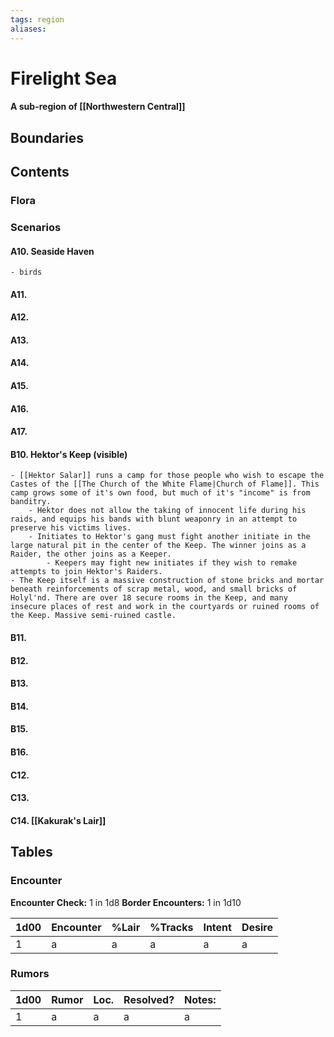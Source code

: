 ```yaml
---
tags: region
aliases:
---
```

# Firelight Sea
#### A sub-region of [[Northwestern Central]]
## Boundaries
## Contents
### Flora
### Scenarios
#### A10. Seaside Haven
	- birds
#### A11.
#### A12.
#### A13.
#### A14.
#### A15.
#### A16.
#### A17.
#### B10. Hektor's Keep (visible)
	- [[Hektor Salar]] runs a camp for those people who wish to escape the Castes of the [[The Church of the White Flame|Church of Flame]]. This camp grows some of it's own food, but much of it's "income" is from banditry.
		- Hektor does not allow the taking of innocent life during his raids, and equips his bands with blunt weaponry in an attempt to preserve his victims lives.
		- Initiates to Hektor's gang must fight another initiate in the large natural pit in the center of the Keep. The winner joins as a Raider, the other joins as a Keeper.
			- Keepers may fight new initiates if they wish to remake attempts to join Hektor's Raiders.
	- The Keep itself is a massive construction of stone bricks and mortar beneath reinforcements of scrap metal, wood, and small bricks of Holyl'nd. There are over 18 secure rooms in the Keep, and many insecure places of rest and work in the courtyards or ruined rooms of the Keep. Massive semi-ruined castle.
#### B11.
#### B12.
#### B13.
#### B14.
#### B15.
#### B16.
#### C12.
#### C13.
#### C14. [[Kakurak's Lair]]

## Tables
### Encounter
**Encounter Check:** 1 in 1d8
**Border Encounters:** 1 in 1d10


| 1d00 | Encounter                  | %Lair | %Tracks | Intent  | Desire      |
|------|----------------------------|-------|---------|---------|-------------|
| 1    | a     | a    | a         | a      | a      |

### Rumors
| 1d00 | Rumor | Loc. | Resolved? | Notes: |
|------|-------|------|-----------|--------|
| 1    | a     | a    | a         | a      |